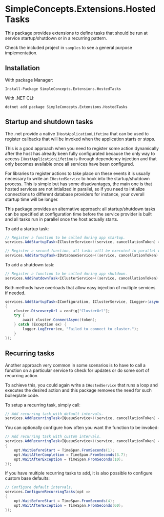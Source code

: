# SimpleConcepts.Extensions.HostedTasks

This package provides extensions to define tasks that should be run at service startup/shutdown or in a recurring pattern.

Check the included project in `samples` to see a general purpose implementation.

## Installation

With package Manager:
```
Install-Package SimpleConcepts.Extensions.HostedTasks
```

With .NET CLI:
```
dotnet add package SimpleConcepts.Extensions.HostedTasks
```

## Startup and shutdown tasks

The .net provide a native `IHostApplicationLifetime` that can be used to register callbacks that will be invoked when the application starts or stops.

This is a good approach when you need to register some action dynamically after the host has already been fully configurated because the only way to access `IHostApplicationLifetime` is through dependency injection and that only becomes available once all services have been configured.

For libraries to register actions to take place on these events it is usually necessary to write an `IHostedService` to hook into the startup/shutdown process. This is simple but has some disadvantages, the main one is that hosted services are not intialized in parallel, so if you need to intialize connections to different database providers for instance, your overall startup time will be longer.

This package provides an alternative approach: all startup/shutdown tasks can be specified at configuration time before the service provider is built and all tasks run in parallel once the host actually starts.

To add a startup task:

```csharp
// Register a function to be called during app startup.
services.AddStartupTask<IClusterService>((service, cancellationToken) => service.DiscoverNodesAsync(cancellationToken));

// Register a second function, all tasks will be executed in parallel when the application starts.
services.AddStartupTask<IDatabaseService>((service, cancellationToken) => service.FillConnectionPoolAsync(cancellationToken));
```

To add a shutdown task:

```csharp
// Register a function to be called during app shutdown.
services.AddShutdownTask<IClusterService>((service, cancellationToken) => service.DisconnectAsync(cancellationToken));
```

Both methods have overloads that allow easy injection of multiple services if needed.

```csharp
services.AddStartupTask<IConfiguration, IClusterService, ILogger>(async (config, cluster, logger, token) =>
{
    cluster.DiscoveryUrl = config["ClusterUrl"];
    try {
        await cluster.ConnectAsync(token);
    } catch (Exception ex) {
        logger.LogError(ex, "Failed to connect to cluster.");
    }
});
```

## Recurring tasks

Another approach very common in some scenarios is to have to call a function on a particular service to check for updates or do some sort of recurring action.

To achieve this, you could again write a `IHostedService` that runs a loop and executes the desired action and this package removes the need for such boilerplate code.

To setup a recurring task, simply call:

```csharp
// Add recurring task with default intervals.
services.AddRecurringTask<IQueueService>((service, cancellationToken) => service.CheckQueueAsync(cancellationToken));
```

You can optionally configure how often you want the function to be invoked:

```csharp
// Add recurring task with custom intervals.
services.AddRecurringTask<IQueueService>((service, cancellationToken) => service.CheckQueueAsync(cancellationToken), opt =>
{
    opt.WaitBeforeStart = TimeSpan.FromSeconds(1);
    opt.WaitAfterCompletion = TimeSpan.FromSeconds(3.7);
    opt.WaitAfterException = TimeSpan.FromSeconds(10);
});
```

If you have multiple recurring tasks to add, it is also possible to configure custom base defaults:

```csharp
// Configure default intervals.
services.ConfigureRecurringTasks(opt =>
{
    opt.WaitBeforeStart = TimeSpan.FromSeconds(4);
    opt.WaitAfterException = TimeSpan.FromSeconds(60);
});
```
